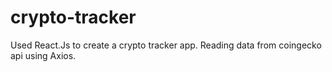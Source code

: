 # crypto-tracker
 Used React.Js to create a crypto tracker app. Reading data from coingecko api using Axios.
